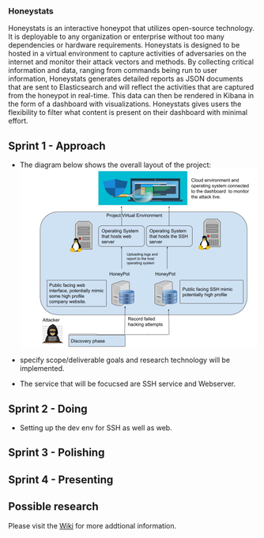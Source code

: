 ### Honeystats   
Honeystats is an interactive honeypot that utilizes open-source technology. It is deployable to any organization or enterprise without too many dependencies or hardware requirements. Honeystats is designed to be hosted in a virtual environment to capture activities of adversaries on the internet and monitor their attack vectors and methods. By collecting critical information and data, ranging from commands being run to user information, Honeystats generates detailed reports as JSON documents that are sent to Elasticsearch and will reflect the activities that are captured from the honeypot in real-time. This data can then be rendered in Kibana in the form of a dashboard with visualizations. Honeystats gives users the flexibility to filter what content is present on their dashboard with minimal effort. 

## Sprint 1 - Approach
-  The diagram below shows the overall layout of the project:
![p1](images/p1.jpg "Diagram")

- specify scope/deliverable goals and research technology will be implemented.
- The service that will be focucsed are SSH service and Webserver.

## Sprint 2 - Doing 

- Setting up the dev env for SSH as well as web.


## Sprint 3 - Polishing

## Sprint 4 - Presenting

## Possible research

Please visit the [Wiki](https://github.com/honeystats/honeystats/wiki) for more addtional information. 
